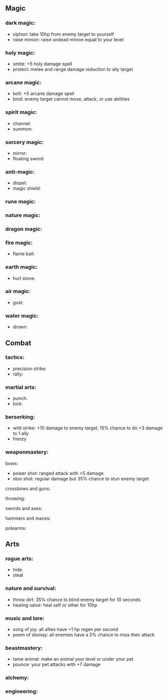 ## Magic

### dark magic:
- siphon: take 10hp from enemy target to yourself
- raise minion: raise undead minion equal to your level

### holy magic:
- smite: +5 holy damage spell
- protect: melee and range damage reduction to ally target

### arcane magic:
- bolt: +5 arcane damage spell
- bind: enemy target cannot move, attack, or use abilities

### spirit magic:
- channel:
- summon:

### sorcery magic:
- mirror:
- floating sword:

### anti-magic:
- dispel:
- magic shield:

### rune magic:

### nature magic:

### dragon magic:

### fire magic:
- flame ball:

### earth magic:
- hurl stone:

### air magic:
- gust:

### water magic:
- drown:

## Combat

### tactics:
- precision strike:
- rally:

### martial arts:
- punch:
- kick:

### berserking:
- wild strike: +10 damage to enemy target, 15% chance to do +3 damage to 1 ally
- frenzy

### weaponmastery:

bows:
- power shot: ranged attack with +5 damage
- stun shot: regular damage but 35% chance to stun enemy target

crossbows and guns:

throwing:

swords and axes:

hammers and maces:

polearms:

## Arts

### rogue arts:
- hide
- steal

### nature and survival:
- throw dirt: 35% chance to blind enemy target for 10 seconds
- healing salve: heal self or other for 10hp

### music and lore:
- song of joy: all allies have +1 hp regen per second
- poem of dismay: all enemies have a 5% chance to miss their attack

### beastmastery:
- tame animal: make an animal your level or under your pet
- pounce: your pet attacks with +7 damage

### alchemy:

### engineering:
